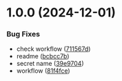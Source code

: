# 1.0.0 (2024-12-01)


### Bug Fixes

* check workflow ([711567d](https://github.com/ilhamfi27/react-better-utils/commit/711567d1fc6aecf84e51832229986ac748855ac7))
* readme ([bcbcc7b](https://github.com/ilhamfi27/react-better-utils/commit/bcbcc7b31dcc78b3c6062223db19857eca2e617c))
* secret name ([39e9704](https://github.com/ilhamfi27/react-better-utils/commit/39e9704d373dfe25ca42bc6ce1b14bbd6be9d59c))
* workflow ([81f4fce](https://github.com/ilhamfi27/react-better-utils/commit/81f4fceb7cb33c418ceff1c49ee488537a89dc65))
